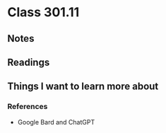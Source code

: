 # Class 301.11

## Notes

## Readings

## Things I want to learn more about

### References
- Google Bard and ChatGPT
